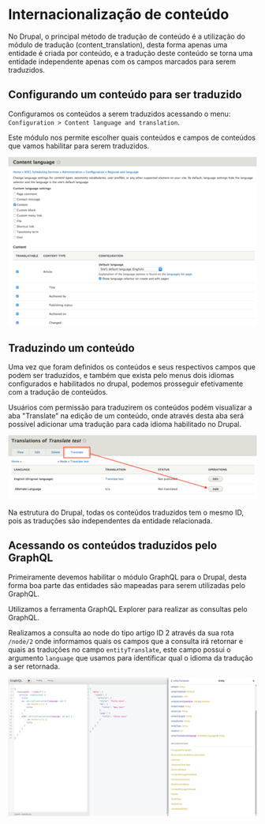 # Internacionalização de conteúdo

No Drupal, o principal método de tradução de conteúdo é a utilização do módulo de tradução (content_translation), desta forma apenas uma entidade é criada por conteúdo, e a tradução deste conteúdo se torna uma entidade independente apenas com os campos marcados para serem traduzidos.

## Configurando um conteúdo para ser traduzido

Configuramos os conteúdos a serem traduzidos acessando o menu: `Configuration > Content language and translation`.

Este módulo nos permite escolher quais conteúdos e campos de conteúdos que vamos habilitar para serem traduzidos.

![Markdown Course](assets/enable-translation.png)

## Traduzindo um conteúdo

Uma vez que foram definidos os conteúdos e seus respectivos campos que podem ser traduzidos, e também que exista pelo menus dois idiomas configurados e habilitados no drupal, podemos prosseguir efetivamente com a tradução de conteúdos.

Usuários com permissão para traduzirem os conteúdos podém visualizar a aba "Translate" na edição de um conteúdo, onde através desta aba será possível adicionar uma tradução para cada idioma habilitado no Drupal.

![Markdown Course](assets/content-translation-annotated.png)

Na estrutura do Drupal, todas os conteúdos traduzidos tem o mesmo ID, pois as traduções são independentes da entidade relacionada.

## Acessando os conteúdos traduzidos pelo GraphQL

Primeiramente devemos habilitar o módulo GraphQL para o Drupal, desta forma boa parte das entidades são mapeadas para serem utilizadas pelo GraphQL.

Utilizamos a ferramenta GraphQL Explorer para realizar as consultas pelo GraphQL.

Realizamos a consulta ao node do tipo artigo ID 2 através da sua rota `/node/2` onde informamos quais os campos que a consulta irá retornar e quais as traduções no campo `entityTranslate`, este campo possui o argumento `language` que usamos para identificar qual o idioma da tradução a ser retornada.

![Markdown Course](assets/graphql-translation.png)
